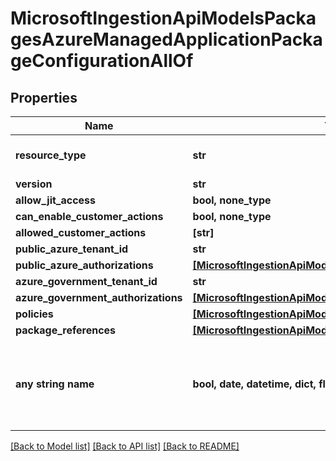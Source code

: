 # MicrosoftIngestionApiModelsPackagesAzureManagedApplicationPackageConfigurationAllOf


## Properties
Name | Type | Description | Notes
------------ | ------------- | ------------- | -------------
**resource_type** | **str** |  | [optional]  if omitted the server will use the default value of "AzureManagedApplicationPackageConfiguration"
**version** | **str** |  | [optional] 
**allow_jit_access** | **bool, none_type** |  | [optional] 
**can_enable_customer_actions** | **bool, none_type** |  | [optional] 
**allowed_customer_actions** | **[str]** |  | [optional] 
**public_azure_tenant_id** | **str** |  | [optional] 
**public_azure_authorizations** | [**[MicrosoftIngestionApiModelsPackagesRoleAuthorization]**](MicrosoftIngestionApiModelsPackagesRoleAuthorization.md) |  | [optional] 
**azure_government_tenant_id** | **str** |  | [optional] 
**azure_government_authorizations** | [**[MicrosoftIngestionApiModelsPackagesRoleAuthorization]**](MicrosoftIngestionApiModelsPackagesRoleAuthorization.md) |  | [optional] 
**policies** | [**[MicrosoftIngestionApiModelsPackagesAzurePolicy]**](MicrosoftIngestionApiModelsPackagesAzurePolicy.md) |  | [optional] 
**package_references** | [**[MicrosoftIngestionApiModelsCommonTypeValuePair]**](MicrosoftIngestionApiModelsCommonTypeValuePair.md) |  | [optional] 
**any string name** | **bool, date, datetime, dict, float, int, list, str, none_type** | any string name can be used but the value must be the correct type | [optional]

[[Back to Model list]](../README.md#documentation-for-models) [[Back to API list]](../README.md#documentation-for-api-endpoints) [[Back to README]](../README.md)


